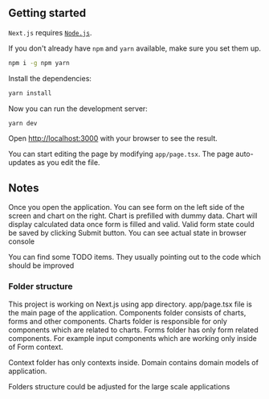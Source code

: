 ## Getting started

`Next.js` requires [`Node.js`](https://nodejs.org).

If you don't already have `npm` and `yarn` available, make sure you set them up.

```bash
npm i -g npm yarn
```

Install the dependencies:

```bash
yarn install
```

Now you can run the development server:

```bash
yarn dev
```

Open [http://localhost:3000](http://localhost:3000) with your browser to see the result.

You can start editing the page by modifying `app/page.tsx`. The page auto-updates as you edit the file.

## Notes

Once you open the application. You can see form on the left side of the screen and chart on the right. Chart is prefilled with dummy data. Chart will display calculated data once form is filled and valid.
Valid form state could be saved by clicking Submit button. You can see actual state in browser console

You can find some TODO items. They usually pointing out to the code which should be improved

### Folder structure

This project is working on Next.js using app directory. app/page.tsx file is the main page of the application.
Components folder consists of charts, forms and other components.
Charts folder is responsible for only components which are related to charts.
Forms folder has only form related components. For example input components which are working only inside of Form context.

Context folder has only contexts inside.
Domain contains domain models of application.

Folders structure could be adjusted for the large scale applications
